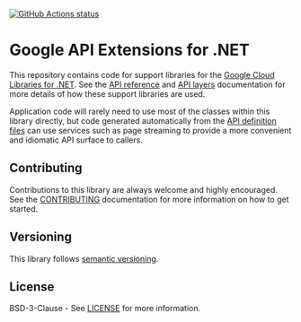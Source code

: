 [![GitHub Actions
status](https://img.shields.io/github/workflow/status/googleapis/gax-dotnet/Build)](https://github.com/googleapis/gax-dotnet/actions?query=workflow%3ABuild)

# Google API Extensions for .NET

This repository contains code for support libraries for the
[Google Cloud Libraries for
.NET](https://github.com/GoogleCloudPlatform/google-cloud-dotnet).
See the [API
reference](https://googlecloudplatform.github.io/google-cloud-dotnet/docs/api/Google.Api.Gax.html)
and [API
layers](https://googlecloudplatform.github.io/google-cloud-dotnet/docs/guides/api-layers.html)
documentation for more details of how these support libraries are
used.

Application code will rarely need to use most of the classes within this
library directly, but code generated automatically from the [API definition
files](https://github.com/googleapis/googleapis/)
can use services such as page streaming to provide
a more convenient and idiomatic API surface to callers.

## Contributing

Contributions to this library are always welcome and highly encouraged.
See the	[CONTRIBUTING](https://github.com/googleapis/gax-dotnet/blob/master/.github/CONTRIBUTING.md)
documentation for more information on how to get started.

## Versioning

This library follows [semantic versioning](http://semver.org).

## License

BSD-3-Clause - See [LICENSE](./LICENSE) for more information.
